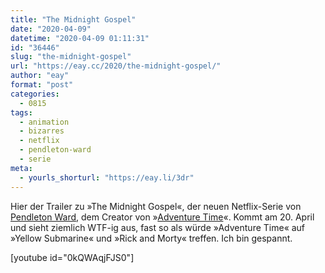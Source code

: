 ```yaml
---
title: "The Midnight Gospel"
date: "2020-04-09"
datetime: "2020-04-09 01:11:31"
id: "36446"
slug: "the-midnight-gospel"
url: "https://eay.cc/2020/the-midnight-gospel/"
author: "eay"
format: "post"
categories:
  - 0815
tags:
  - animation
  - bizarres
  - netflix
  - pendleton-ward
  - serie
meta:
  - yourls_shorturl: "https://eay.li/3dr"
---
```


Hier der Trailer zu »The Midnight Gospel«, der neuen Netflix-Serie von [Pendleton Ward](https://en.wikipedia.org/wiki/Pendleton_Ward), dem Creator von »[Adventure Time](https://en.wikipedia.org/wiki/Adventure_Time)«. Kommt am 20. April und sieht ziemlich WTF-ig aus, fast so als würde »Adventure Time« auf »Yellow Submarine« und »Rick and Morty« treffen. Ich bin gespannt.

\[youtube id="0kQWAqjFJS0"\]
